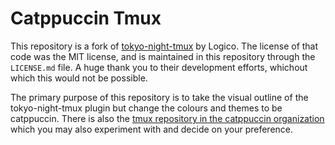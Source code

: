 # Catppuccin Tmux

This repository is a fork of [tokyo-night-tmux](https://github.com/janoamaral/tokyo-night-tmux) by Logico. The license of that code was the MIT license, and is maintained in this repository through the `LICENSE.md` file. A huge thank you to their development efforts, whichout which this would not be possible.

The primary purpose of this repository is to take the visual outline of the tokyo-night-tmux plugin but change the colours and themes to be catppuccin. There is also the [tmux repository in the catppuccin organization](https://github.com/catppuccin/tmux) which you may also experiment with and decide on your preference.

